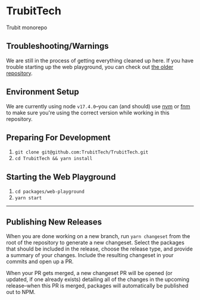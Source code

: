 # TrubitTech

Trubit monorepo

## Troubleshooting/Warnings

We are still in the process of getting everything cleaned up here. If you have trouble starting up the web playground, you can check out [the older repository](https://github.com/TrubitTech/experiments).

## Environment Setup

We are currently using node `v17.4.0`–you can (and should) use [nvm](https://github.com/nvm-sh/nvm) or [fnm](https://github.com/Schniz/fnm) to make sure you're using the correct version while working in this repository.

## Preparing For Development

1. `git clone git@github.com:TrubitTech/TrubitTech.git`
2. `cd TrubitTech && yarn install`

## Starting the Web Playground

1. `cd packages/web-playground`
2. `yarn start`

---

## Publishing New Releases

When you are done working on a new branch, run `yarn changeset` from the root of the repository to generate a new changeset. Select the packages that should be included in the release, choose the release type, and provide a summary of your changes. Include the resulting changeset in your commits and open up a PR.

When your PR gets merged, a new changeset PR will be opened (or updated, if one already exists) detailing all of the changes in the upcoming release–when this PR is merged, packages will automatically be published out to NPM.
